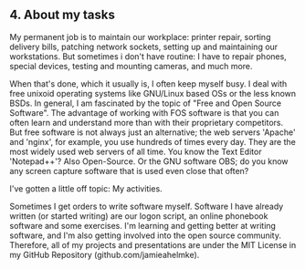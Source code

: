 ## 4. About my tasks

My permanent job is to maintain our workplace: printer repair, sorting delivery bills, patching network sockets, setting up and maintaining our workstations. But sometimes i don't have routine: I have to repair phones, special devices, testing and mounting cameras, and much more. 



When that's done, which it usually is, I often keep myself busy. I deal with free unixoid operating systems like GNU/Linux based OSs or the less known BSDs. In general, I am fascinated by the topic of "Free and Open Source Software". The advantage of working with FOS software is that you can often learn and understand more than with their proprietary competitors. But free software is not always just an alternative; the web servers 'Apache' and 'nginx', for example, you use hundreds of times every day. They are the most widely used web servers of all time. You know the Text Editor 'Notepad++'? Also Open-Source. Or the GNU software OBS; do you know any screen capture software that is used even close that often?



I've gotten a little off topic: My activities.

Sometimes I get orders to write software myself. Software I have already written (or started writing) are our logon script, an online phonebook software and some exercises. I'm learning and getting better at writing software, and I'm also getting involved into the open source community. Therefore, all of my projects and presentations are under the MIT License in my GitHub Repository (github.com/jamieahelmke).

